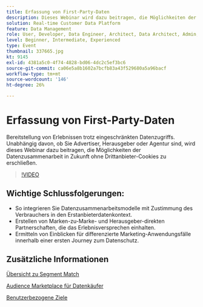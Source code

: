 ```yaml
---
title: Erfassung von First-Party-Daten
description: Dieses Webinar wird dazu beitragen, die Möglichkeiten der Datenzusammenarbeit in Zukunft ohne Drittanbieter-Cookies zu nutzen.
solution: Real-time Customer Data Platform
feature: Data Management
role: User, Developer, Data Engineer, Architect, Data Architect, Admin, Leader
level: Beginner, Intermediate, Experienced
type: Event
thumbnail: 337665.jpg
kt: 9145
exl-id: 4381a5c0-4f74-4828-bd06-4dc2c5ef3bc6
source-git-commit: ca06e5a8b1602a7bcfb83a43f529680a5a96bacf
workflow-type: tm+mt
source-wordcount: '146'
ht-degree: 26%

---
```


# Erfassung von First-Party-Daten

Bereitstellung von Erlebnissen trotz eingeschränkten Datenzugriffs. Unabhängig davon, ob Sie Advertiser, Herausgeber oder Agentur sind, wird dieses Webinar dazu beitragen, die Möglichkeiten der Datenzusammenarbeit in Zukunft ohne Drittanbieter-Cookies zu erschließen.

>[!VIDEO](https://video.tv.adobe.com/v/337665/?quality=12&learn=on)

## Wichtige Schlussfolgerungen:

* So integrieren Sie Datenzusammenarbeitsmodelle mit Zustimmung des Verbrauchers in den Erstanbieterdatenkontext.
* Erstellen von Marken-zu-Marke- und Herausgeber-direkten Partnerschaften, die das Erlebnisversprechen einhalten.
* Ermitteln von Einblicken für differenzierte Marketing-Anwendungsfälle innerhalb einer ersten Journey zum Datenschutz.

## Zusätzliche Informationen

[Übersicht zu Segment Match](https://experienceleague.adobe.com/docs/experience-platform/segmentation/ui/segment-match.html?lang=en)

[Audience Marketplace für Datenkäufer](https://experienceleague.adobe.com/docs/audience-manager/user-guide/features/audience-marketplace/audience-marketplace-for-data-buyers/marketplace-data-buyers.html?lang=en)

[Benutzerbezogene Ziele](https://experienceleague.adobe.com/docs/audience-manager/user-guide/features/destinations/people-based/people-based-destinations-overview.html?lang=en)
